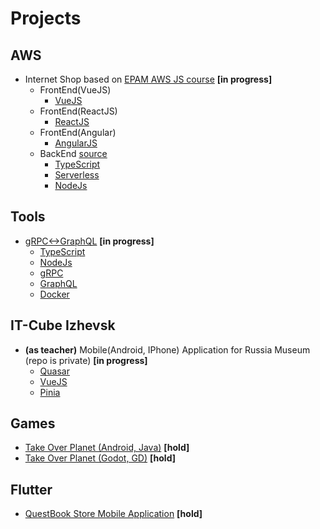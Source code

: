 # Projects
## AWS
- Internet Shop based on [EPAM AWS JS course](https://github.com/EPAM-JS-Competency-center/cloud-development-course-initial) **[in progress]**
  - FrontEnd(VueJS)
    - [VueJS](https://vuejs.org/)
  - FrontEnd(ReactJS)
    - [ReactJS](https://reactjs.org/)
  - FrontEnd(Angular)
    - [AngularJS](https://angularjs.org/)
  - BackEnd [source](https://github.com/apostol/questbook-aws)
    - [TypeScript](https://www.typescriptlang.org/)
    - [Serverless](https://www.serverless.com/)
    - [NodeJs](https://nodejs.org/en/)

## Tools
- [gRPC<->GraphQL](https://github.com/apostol/grpc2graphQL) **[in progress]**
  - [TypeScript](https://www.typescriptlang.org/)
  - [NodeJs](https://nodejs.org/en/)
  - [gRPC](https://grpc.io/)
  - [GraphQL](https://graphql.org/)
  - [Docker](https://www.docker.com/)

## IT-Cube Izhevsk
- **(as teacher)** Mobile(Android, IPhone) Application for Russia Museum (repo is private) **[in progress]**
  - [Quasar](https://quasar.dev/)
  - [VueJS](https://vuejs.org/)
  - [Pinia](https://pinia.vuejs.org/)

## Games
- [Take Over Planet (Android, Java)](https://github.com/apostol/demo-takeoverplanet.android) **[hold]**
- [Take Over Planet (Godot, GD)](https://github.com/apostol/demo-takeoverplanet.godot) **[hold]**

## Flutter
- [QuestBook Store Mobile Application](https://github.com/apostol/questbook-store-flutter) **[hold]**


<!-- 🔭 I’m currently working on -->
<!-- 🌱 I’m currently learning AWS Cloud -->
<!-- 👯 I’m looking to collaborate on -->
<!-- 🤔 I’m looking for help with -->
<!-- 💬 Ask me about ... -->
<!-- 📫 How to reach me: ... -->
<!-- 😄 Pronouns: ... -->
<!-- ⚡ Fun fact: ... -->

